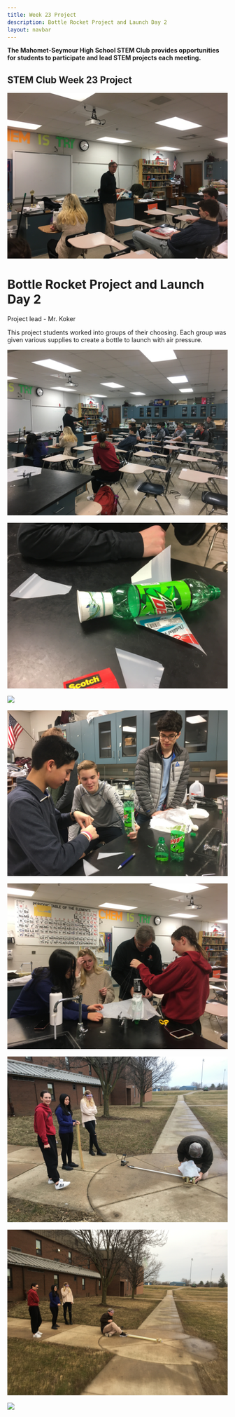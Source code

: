 ```yaml
---
title: Week 23 Project
description: Bottle Rocket Project and Launch Day 2
layout: navbar
---
```


**The Mahomet-Seymour High School STEM Club provides opportunities for students to participate and lead STEM projects each meeting.** 


## **STEM Club Week 23 Project**

![](images/STEMClubProjectWeek23A.jpeg)  

# **Bottle Rocket Project and Launch Day 2**

Project lead - Mr. Koker

                                                                                      

This project students worked into groups of their choosing.  Each group was given various supplies to create a bottle to launch with air pressure.  

![](images/STEMClubProjectWeek23B.jpeg) 

![](images/STEMClubProjectWeek23C.jpeg) 

![](images/STEMClubProjectWeek23D.jpeg) 

![](images/STEMClubProjectWeek23E.jpeg) 

![](images/STEMClubProjectWeek23F.jpeg) 

![](images/STEMClubProjectWeek23G.jpeg) 

![](images/STEMClubProjectWeek23H.jpeg) 

![](images/STEMClubProjectWeek23I.jpeg) 
